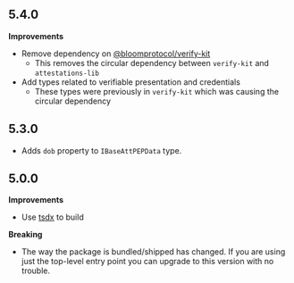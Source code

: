 ## 5.4.0

**Improvements**

- Remove dependency on [@bloomprotocol/verify-kit](https://github.com/hellobloom/verify-kit)
  - This removes the circular dependency between `verify-kit` and `attestations-lib`
- Add types related to verifiable presentation and credentials
  - These types were previously in `verify-kit` which was causing the circular dependency

## 5.3.0

- Adds `dob` property to `IBaseAttPEPData` type.

## 5.0.0

**Improvements**

- Use [tsdx](https://github.com/palmerhq/tsdx) to build

**Breaking**

- The way the package is bundled/shipped has changed. If you are using just the top-level entry point you can upgrade to this version with no trouble.
